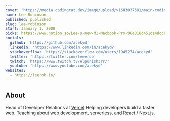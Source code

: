 ```yaml
---
cover: 'https://media.codingcat.dev/image/upload/v1683037681/main-codingcatdev-photo/podcast-guest/leeerob'
name: Lee Robinson
published: published
slug: lee-robinson
start: January 1, 2000
picks: https://www.notion.so/Lee-s-new-M1-Macbook-Pro-96e816c451da4dcc8b9bb9b0b118caae
socials:
  github: 'https://github.com/acekyd'
  linkedin: 'https://www.linkedin.com/in/acekyd/'
  stackoverflow: 'https://stackoverflow.com/users/1945274/acekyd'
  twitter: 'https://twitter.com/leeerob'
  twitch: 'https://www.twitch.tv/elpunish3rr/'
  youtube: 'https://www.youtube.com/acekyd'
websites:
  - https://leerob.io/
---
```


## About

Head of Developer Relations at [Vercel](https://vercel.com)
Helping developers build a faster web. Teaching about web development, serverless, and React / Next.js.
